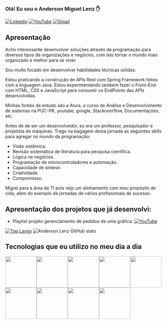### Olá! Eu sou o Anderson Miguel Lenz ✋

[![Linkedin](https://img.shields.io/badge/LinkedIn-0077B5?style=for-the-badge&logo=linkedin&logoColor=white)](https://www.linkedin.com/in/anderson-miguel-lenz-72134770/)
[![YouTube](https://img.shields.io/badge/YouTube-FF0000?style=for-the-badge&logo=youtube&logoColor=white)](https://www.youtube.com/channel/UCYurrYeqiZmM4UXJdZQjOKw)
[![Gmail](https://img.shields.io/badge/Gmail-D14836?style=for-the-badge&logo=gmail&logoColor=white)](andersonlenz01@gmail.com)

## Apresentação

Acho interessante desenvolver soluções através da programação para diversos tipos de organizações e negócios, com isto tornar o mundo mais organizado e melhor para se viver.

Sou muito focado em desenvolver habilidades técnicas sólidas. 

Estou praticando a construção de APIs Rest com Spring Framework feitos com a linguagem Java. Estou experimentando também fazer o Front-End com HTML, CSS e JavaScript para consumir os EndPoints das APIs desenvolvidas.

Minhas fontes de estudo são a Alura, o curso de Análise e Desenvolvimento de sistemas na PUC-PR, youtube, google, Stackoverflow, Documentações, etc.

Antes de de ser um desenvolvedor, eu era um professor, pesquisador e projetista de máquinas. Trago na bagagem desta jornada as seguintes skills para agregar no mundo da programação:

- Visão sistêmica.
- Revisão sistemática de literatura para pesquisa científica.
- Lógica ne negócios. 
- Programação de microcontroladores e automação.
- Capacidade de síntese.
- Criatividade.
- Compromisso. 

Migrei para a área de TI pois vejo um alinhamento com meu propósito de vida, além do exemplo de jornadas de vários profissionais de sucesso.

## Apresentação dos projetos que já desenvolvi:
- Playlist projeto gerenciamento de pedidos de uma gráfica: 
[![YouTube](https://img.shields.io/badge/YouTube-FF0000?style=for-the-badge&logo=youtube&logoColor=white)](https://www.youtube.com/playlist?list=PLlDU82II1kfAjozfxieWq1Tc7HJfLG4kn)


[![Top Langs](https://github-readme-stats.vercel.app/api/top-langs/?username=andersonlenzjava&layout=compact)](https://github.com/anuraghazra/github-readme-stats)
![Anderson Lenz GitHub stats](https://github-readme-stats.vercel.app/api?username=andersonlenzjava&show_icons=true&theme=dark)

## Tecnologias que eu utilizo no meu dia a dia

<img height="100" width="100" src="https://cdn.jsdelivr.net/gh/devicons/devicon/icons/java/java-original-wordmark.svg"/><img height="100" width="100" src="https://cdn.jsdelivr.net/gh/devicons/devicon/icons/intellij/intellij-original-wordmark.svg" /><img height="100" width="100"  src="https://cdn.jsdelivr.net/gh/devicons/devicon/icons/spring/spring-original-wordmark.svg" /><img  height="100" width="100"  src="https://cdn.jsdelivr.net/gh/devicons/devicon/icons/postgresql/postgresql-original-wordmark.svg" /><img    height="100" width="100"  src="https://cdn.jsdelivr.net/gh/devicons/devicon/icons/javascript/javascript-original.svg" /><img height="100" width="100"  src="https://cdn.jsdelivr.net/gh/devicons/devicon/icons/html5/html5-original-wordmark.svg" /><img  height="100" width="100" src="https://cdn.jsdelivr.net/gh/devicons/devicon/icons/css3/css3-original-wordmark.svg" /><img   height="100" width="100" src="https://cdn.jsdelivr.net/gh/devicons/devicon/icons/nodejs/nodejs-original.svg" /><img height="100" width="100" src="https://cdn.jsdelivr.net/gh/devicons/devicon/icons/git/git-original-wordmark.svg" />
    
                       

